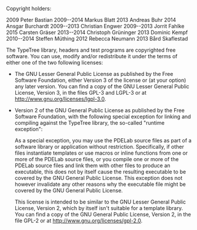 Copyright holders:

2009          Peter Bastian
2009--2014    Markus Blatt
2013          Andreas Buhr
2014          Ansgar Burchardt
2009--2013    Christian Engwer
2009--2013    Jorrit Fahlke
2015          Carsten Gräser
2013--2014    Christoph Grüninger
2013          Dominic Kempf
2010--2014    Steffen Müthing
2012          Rebecca Neumann
2013          Bård Skaflestad

The TypeTree library, headers and test programs are copyrighted free software. You
can use, modify and/or redistribute it under the terms of either one of the two
following licenses:

* The GNU Lesser General Public License as published by the Free Software
  Foundation, either Version 3 of the license or (at your option) any later
  version. You can find a copy of the GNU Lesser General Public License, Version
  3, in the files GPL-3 and LGPL-3 or at <http://www.gnu.org/licenses/lgpl-3.0>.

* Version 2 of the GNU General Public License as published by the Free Software
  Foundation, with the following special exception for linking and compiling
  against the TypeTree library, the so-called "runtime exception":

    As a special exception, you may use the PDELab source files as part of a
    software library or application without restriction.  Specifically, if other
    files instantiate templates or use macros or inline functions from one or
    more of the PDELab source files, or you compile one or more of the PDELab
    source files and link them with other files to produce an executable, this
    does not by itself cause the resulting executable to be covered by the GNU
    General Public License.  This exception does not however invalidate any
    other reasons why the executable file might be covered by the GNU General
    Public License.

  This license is intended to be similar to the GNU Lesser General Public
  License, Version 2, which by itself isn't suitable for a template library. You
  can find a copy of the GNU General Public License, Version 2, in the file
  GPL-2 or at <http://www.gnu.org/licenses/gpl-2.0>.
